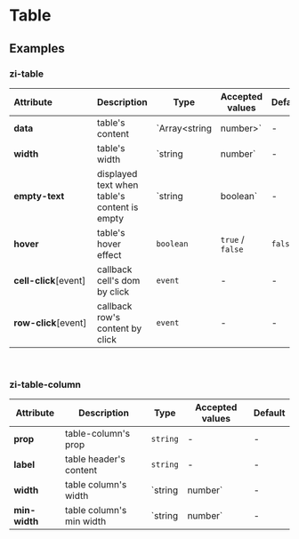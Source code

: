 # Table

## Examples

<ex-code name="ex-table-basic"></ex-code>

<ex-code name="ex-table-delete"></ex-code>

<ex-code name="ex-table-width"></ex-code>

<ex-footer edit-link="https://github.com/zeit-ui/vue/edit/master/docs/en-us/components/table.md">

<h3>zi-table</h3>

| Attribute&nbsp;&nbsp;&nbsp;&nbsp;&nbsp;&nbsp;&nbsp;&nbsp;&nbsp;&nbsp;&nbsp;&nbsp;&nbsp;&nbsp;&nbsp; | Description | Type | Accepted values | Default
| ------------------------- | ---------- | ---- |  -------------- | ------ |
| **data** | table's content | `Array<string | number>` | - | `[]` |
| **width** | table's width | `string | number` | - | - |
| **empty-text** | displayed text when table's content is empty | `string | boolean` | - | `false` |
| **hover** | table's hover effect  | `boolean` | `true` / `false` | `false` |
| **cell-click**[event] | callback cell's dom by click  | `event` | - | - |
| **row-click**[event] | callback row's content by click  | `event` | - | - |

<br/>
<h3>zi-table-column</h3>

| Attribute | Description | Type | Accepted values | Default
| ---------- | ---------- | ---- |  -------------- | ------ |
| **prop** | table-column's prop | `string` | - | - |
| **label** | table header's content | `string` | - | - |
| **width** | table column's width | `string | number` | - | - |
| **min-width** | table column's min width | `string | number` | - | - |

</ex-footer>
